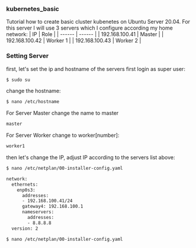 ### kubernetes_basic
Tutorial how to create basic cluster kubenetes on Ubuntu Server 20.04.
For this server I will use 3 servers which I configure according my home network:
| IP | Role |
| ------ | ------ |
| 192.168.100.41 | Master |
| 192.168.100.42 | Worker 1 |
| 192.168.100.43 | Worker 2 |


### Setting Server
first, let's set the ip and hostname of the servers first
login as super user:
```sh
$ sudo su
```
change the hostname:
```sh
$ nano /etc/hostname
```
For Server Master change the name to master 
```sh
master
```
For Server Worker change to worker[number]:
```sh
worker1
```
then let's change the IP, adjust IP according to the servers list above:
```sh
$ nano /etc/netplan/00-installer-config.yaml
```
```sh
network:
  ethernets:
    enp0s3:
      addresses:
      - 192.168.100.41/24
      gateway4: 192.168.100.1
      nameservers:
        addresses:
        - 8.8.8.8
  version: 2
```
```sh
$ nano /etc/netplan/00-installer-config.yaml
```
